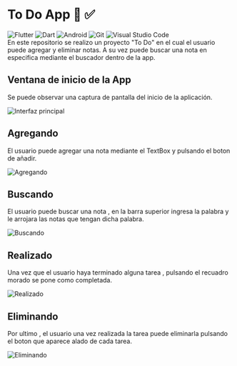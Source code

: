 # To Do App :dart: :white_check_mark:
![Flutter](https://img.shields.io/badge/Flutter-%2302569B.svg?style=for-the-badge&logo=Flutter&logoColor=white) ![Dart](https://img.shields.io/badge/dart-%230175C2.svg?style=for-the-badge&logo=dart&logoColor=white) ![Android](https://img.shields.io/badge/Android-3DDC84?style=for-the-badge&logo=android&logoColor=white) ![Git](https://img.shields.io/badge/git-%23F05033.svg?style=for-the-badge&logo=git&logoColor=white) ![Visual Studio Code](https://img.shields.io/badge/Visual%20Studio%20Code-0078d7.svg?style=for-the-badge&logo=visual-studio-code&logoColor=white)
<br>En este repositorio se realizo un proyecto "To Do" en el cual el usuario puede agregar y eliminar notas. A su vez puede buscar una nota en especifica mediante el buscador dentro de la app. 

## Ventana de inicio de la App

Se puede observar una captura de pantalla del inicio de la aplicación.

![Interfaz principal](https://github.com/emmaprofemx/ToDoApp-Flutter/blob/main/capturas/vtn75menos.png)

## Agregando

El usuario puede agregar una nota mediante el TextBox y pulsando el boton de añadir.


![Agregando](https://github.com/emmaprofemx/ToDoApp-Flutter/blob/main/capturas/agregando.gif)

## Buscando

El usuario puede buscar una nota , en la barra superior ingresa la palabra y le arrojara las notas que tengan dicha palabra.

![Buscando](https://github.com/emmaprofemx/ToDoApp-Flutter/blob/main/capturas/buscando.gif)

## Realizado

Una vez que el usuario haya terminado alguna tarea , pulsando el recuadro morado se pone como completada.

![Realizado](https://github.com/emmaprofemx/ToDoApp-Flutter/blob/main/capturas/realizado.gif)

## Eliminando

Por ultimo , el usuario una vez realizada la tarea puede eliminarla pulsando el boton que aparece alado de cada tarea.

![Eliminando](https://github.com/emmaprofemx/ToDoApp-Flutter/blob/main/capturas/eliminando.gif)


